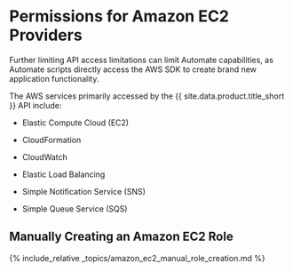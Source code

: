 # Permissions for Amazon EC2 Providers

Further limiting API access limitations can limit Automate capabilities,
as Automate scripts directly access the AWS SDK to create brand new
application functionality.

The AWS services primarily accessed by the {{ site.data.product.title_short }} API
include:

  - Elastic Compute Cloud (EC2)

  - CloudFormation

  - CloudWatch

  - Elastic Load Balancing

  - Simple Notification Service (SNS)

  - Simple Queue Service (SQS)

## Manually Creating an Amazon EC2 Role

{% include_relative _topics/amazon_ec2_manual_role_creation.md %}
